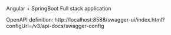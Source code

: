 Angular + SpringBoot Full stack application

OpenAPI definition: http://localhost:8588/swagger-ui/index.html?configUrl=/v3/api-docs/swagger-config
